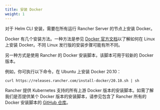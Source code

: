 ```yaml
---
title: 安装 Docker
weight: 1
---
```


对于 Helm CLI 安装，需要在所有运行 Rancher Server 的节点上安装 Docker。

Docker 有几个安装方法。一种方法是参见 [Docker 官方文档](https://docs.docker.com/install/)以了解如何在 Linux 上安装 Docker。不同 Linux 发行版的安装步骤可能有所不同。

另一种方式是使用 Rancher 的 Docker 安装脚本，该脚本可用于较新的 Docker 版本。

例如，你可执行以下命令，在 Ubuntu 上安装 Docker 20.10：

```
curl https://releases.rancher.com/install-docker/20.10.sh | sh
```

Rancher 提供 Kubernetes 支持的所有上游 Docker 版本的安装脚本。如需了解我们是否提供某个 Docker 版本的安装脚本，请参见包含了 Rancher 所有的 Docker 安装脚本的 [GitHub 仓库](https://github.com/rancher/install-docker)。
